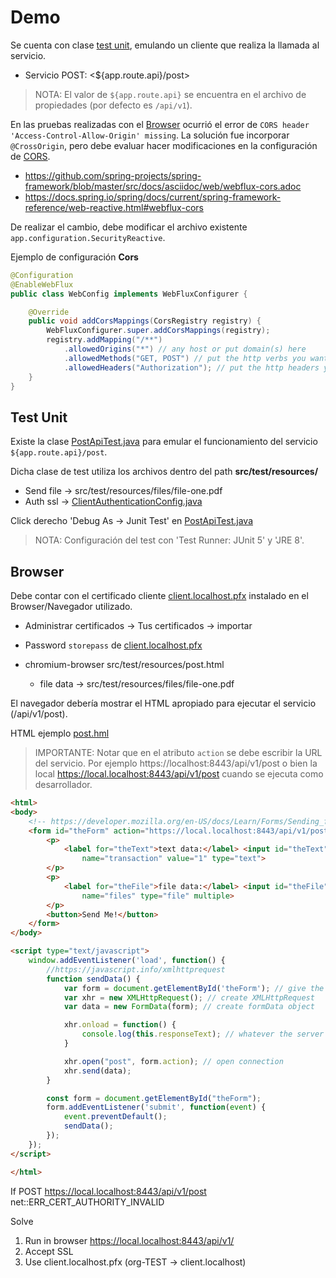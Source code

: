 # Demo

Se cuenta con clase [test unit](#test-unit), emulando un cliente que realiza la llamada al servicio.

- Servicio POST: <${app.route.api}/post>

> NOTA: El valor de `${app.route.api}` se encuentra en el archivo de propiedades (por defecto es `/api/v1`).

En las pruebas realizadas con el [Browser](#browser) ocurrió el error de `CORS header 'Access-Control-Allow-Origin' missing`. La solución fue incorporar `@CrossOrigin`, pero debe evaluar hacer modificaciones en la configuración de [CORS](https://www.baeldung.com/spring-webflux-cors#global).

- <https://github.com/spring-projects/spring-framework/blob/master/src/docs/asciidoc/web/webflux-cors.adoc>
- <https://docs.spring.io/spring/docs/current/spring-framework-reference/web-reactive.html#webflux-cors>

De realizar el cambio, debe modificar el archivo existente `app.configuration.SecurityReactive`.
  
Ejemplo de configuración **Cors**

```java
@Configuration
@EnableWebFlux
public class WebConfig implements WebFluxConfigurer {

	@Override
	public void addCorsMappings(CorsRegistry registry) {
		WebFluxConfigurer.super.addCorsMappings(registry);
		registry.addMapping("/**")
			.allowedOrigins("*") // any host or put domain(s) here
			.allowedMethods("GET, POST") // put the http verbs you want allow
			.allowedHeaders("Authorization"); // put the http headers you want allow
	}
}
```

## Test Unit

Existe la clase [PostApiTest.java](src/test/java/app/api/PostApiTest.java) para emular el funcionamiento del servicio `${app.route.api}/post`.

Dicha clase de test utiliza los archivos dentro del path **src/test/resources/**

- Send file -> src/test/resources/files/file-one.pdf
- Auth ssl -> [ClientAuthenticationConfig.java](src/test/java/app/api/ClientAuthenticationConfig.java)


Click derecho 'Debug As -> Junit Test' en [PostApiTest.java](src/test/java/app/api/PostApiTest.java)

> NOTA: Configuración del test con 'Test Runner: JUnit 5' y 'JRE 8'.

## Browser

Debe contar con el certificado cliente [client.localhost.pfx](src/test/resources/ssl/client.localhost.pfx) instalado en el Browser/Navegador utilizado.

* Administrar certificados -> Tus certificados -> importar

* Password `storepass` de [client.localhost.pfx](src/test/resources/ssl/client.localhost.pfx)

* chromium-browser src/test/resources/post.html
  * file data -> src/test/resources/files/file-one.pdf

El navegador debería mostrar el HTML apropiado para ejecutar el servicio (/api/v1/post).

HTML ejemplo [post.hml](src/test/resources/post.html)

> IMPORTANTE: Notar que en el atributo `action` se debe escribir la URL del servicio. Por ejemplo https://localhost:8443/api/v1/post o bien la local https://local.localhost:8443/api/v1/post cuando se ejecuta como desarrollador.

```html
<html>
<body>
	<!-- https://developer.mozilla.org/en-US/docs/Learn/Forms/Sending_forms_through_JavaScript -->
	<form id="theForm" action="https://local.localhost:8443/api/v1/post">
		<p>
			<label for="theText">text data:</label> <input id="theText"
				name="transaction" value="1" type="text">
		</p>
		<p>
			<label for="theFile">file data:</label> <input id="theFile"
				name="files" type="file" multiple>
		</p>
		<button>Send Me!</button>
	</form>
</body>

<script type="text/javascript">
	window.addEventListener('load', function() {
		//https://javascript.info/xmlhttprequest
		function sendData() {
			var form = document.getElementById('theForm'); // give the form an ID
			var xhr = new XMLHttpRequest(); // create XMLHttpRequest
			var data = new FormData(form); // create formData object

			xhr.onload = function() {
				console.log(this.responseText); // whatever the server returns
			}

			xhr.open("post", form.action); // open connection
			xhr.send(data);
		}

		const form = document.getElementById("theForm");
		form.addEventListener('submit', function(event) {
			event.preventDefault();
			sendData();
		});
	});
</script>

</html>
```

If POST https://local.localhost:8443/api/v1/post net::ERR_CERT_AUTHORITY_INVALID

Solve

1. Run in browser https://local.localhost:8443/api/v1/
2. Accept SSL
3. Use client.localhost.pfx (org-TEST -> client.localhost)
